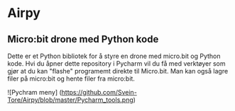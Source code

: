 # Airpy
## Micro:bit drone med Python kode
Dette er et Python bibliotek for å styre en drone med micro.bit og Python kode.  Hvi du åpner dette repository i Pycharm vil du få med verktøyer som gjør at du kan "flashe" programemt direkte til Micro.bit.  Man kan også lagre filer på micro:bit og hente filer fra micro:bit. 

![Pychram meny] (https://github.com/Svein-Tore/Airpy/blob/master/Pycharm_tools.png)
